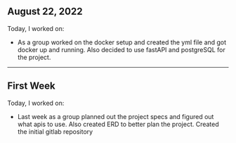 ## August 22, 2022
Today, I worked on:
* As a group worked on the docker setup and created the yml file and got docker up and running. Also decided to use fastAPI and postgreSQL for the project.
---
## First Week
Today, I worked on:
* Last week as a group planned out the project specs and figured out what apis to use. Also created ERD to better plan the project. Created the initial gitlab repository